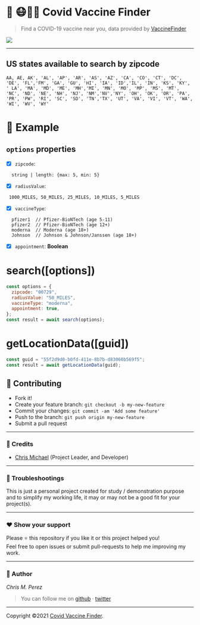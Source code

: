# 🦠 😷🔬💉 Covid Vaccine Finder

> Find a COVID-19 vaccine near you, data provided by [VaccineFinder](https://www.vaccines.gov/)

<a href="https://nodei.co/npm/covidvaccinefinder/"><img src="https://nodei.co/npm/covidvaccinefinder.png"></a>

---

## US states available to search by zipcode

`AA, AE, AK', 'AL', 'AP', 'AR', 'AS', 'AZ', 'CA', 'CO', 'CT', 'DC', 'DE', 'FL','FM', 'GA', 'GU', 'HI', 'IA', 'ID','IL', 'IN', 'KS', 'KY', ' LA', 'MA', 'MD', 'ME', 'MH','MI', 'MN', 'MO', 'MP', 'MS', 'MT', 'NC', 'ND', 'NE', 'NH', 'NJ', 'NM','NV','NY', 'OH', 'OK', 'OR', 'PA', 'PR', 'PW', 'RI', 'SC', 'SD', 'TN','TX', 'UT', 'VA', 'VI', 'VT', 'WA', 'WI', 'WV', 'WY'`

# 📖 Example

## `options` properties

- [x] `zipcode`:

```
  string | length: {max: 5, min: 5}
```

- [x] `radiusValue`:

```
 1000_MILES, 50_MILES, 25_MILES, 10_MILES, 5_MILES
```

- [x] `vaccineType`:

```
  pfizer1  // Pfizer-BioNTech (age 5-11)
  pfizer2  // Pfizer-BioNTech (age 12+)
  moderna  // Moderna (age 18+)
  Johnson  // Johnson & Johnson/Janssen (age 18+)
```

- [x] `appointment`: **Boolean**

# search([options])

```js
const options = {
  zipcode: "00729",
  radiusValue: "50_MILES",
  vaccineType: "moderna",
  appointment: true,
};
const result = await search(options);
```

# getLocationData([guid])

```js
const guid = "55f2d9d0-b0fd-411e-8b7b-d83060b569f5";
const result = await getLocationData(guid);
```

## **:handshake: Contributing**

- Fork it!
- Create your feature branch: `git checkout -b my-new-feature`
- Commit your changes: `git commit -am 'Add some feature'`
- Push to the branch: `git push origin my-new-feature`
- Submit a pull request

---

### **:busts_in_silhouette: Credits**

- [Chris Michael](https://github.com/ChrisMichaelPerezSantiago) (Project Leader, and Developer)

---

### **:anger: Troubleshootings**

This is just a personal project created for study / demonstration purpose and to simplify my working life, it may or may
not be a good fit for your project(s).

---

### **:heart: Show your support**

Please :star: this repository if you like it or this project helped you!\
Feel free to open issues or submit pull-requests to help me improving my work.

---

### **:robot: Author**

_*Chris M. Perez*_

> You can follow me on
> [github](https://github.com/ChrisMichaelPerezSantiago)&nbsp;&middot;&nbsp;[twitter](https://twitter.com/Chris5855M)

---

Copyright ©2021 [Covid Vaccine Finder](https://github.com/ChrisMichaelPerezSantiago/covidvaccinefinder).
